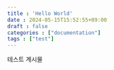 ```yaml
---
title : 'Hello World'
date : 2024-05-15T15:52:55+09:00
draft : false
categories : ["documentation"]
tags : ["test"]
---
```


테스트 계시물
